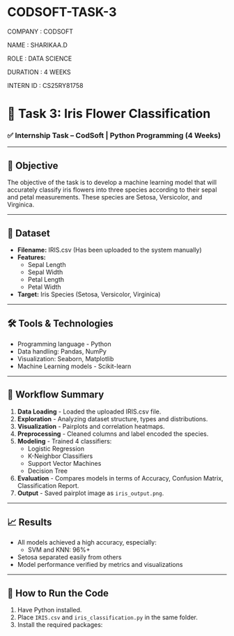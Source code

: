 # CODSOFT-TASK-3

COMPANY : CODSOFT

NAME : SHARIKAA.D

ROLE : DATA SCIENCE

DURATION : 4 WEEKS

INTERN ID : CS25RY81758

# 🌸 Task 3: Iris Flower Classification

### ✅ Internship Task – CodSoft | Python Programming (4 Weeks)

---

## 📌 Objective

The objective of the task is to develop a machine learning model that will accurately classify iris flowers into three species according to their sepal and petal measurements. These species are Setosa, Versicolor, and Virginica.

---

## 🔗 Dataset

- **Filename:** IRIS.csv (Has been uploaded to the system manually)
- **Features:**
  - Sepal Length
  - Sepal Width
  - Petal Length
  - Petal Width
- **Target:** Iris Species (Setosa, Versicolor, Virginica)

---

## 🛠️ Tools & Technologies

- Programming language - Python
- Data handling: Pandas, NumPy
- Visualization: Seaborn, Matplotlib
- Machine Learning models - Scikit-learn

---

## 🧠 Workflow Summary

1. **Data Loading** - Loaded the uploaded IRIS.csv file.
2. **Exploration** - Analyzing dataset structure, types and distributions.
3. **Visualization** - Pairplots and correlation heatmaps.
4. **Preprocessing** - Cleaned columns and label encoded the species.
5. **Modeling** - Trained 4 classifiers:
   - Logistic Regression
   - K-Neighbor Classifiers
   - Support Vector Machines
   - Decision Tree
6. **Evaluation** - Compares models in terms of Accuracy, Confusion Matrix, Classification Report.
7. **Output** - Saved pairplot image as `iris_output.png`.

---

## 📈 Results

- All models achieved a high accuracy, especially:
  - SVM and KNN: 96%+
- Setosa separated easily from others
- Model performance verified by metrics and visualizations

---
## 🚀 How to Run the Code

1. Have Python installed.
2. Place `IRIS.csv` and `iris_classification.py` in the same folder.
3. Install the required packages:

